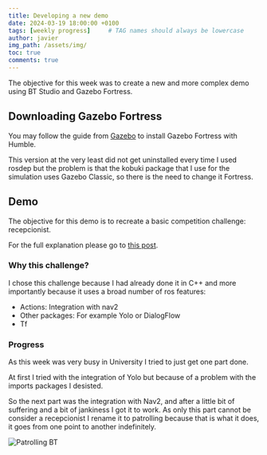 ```yaml
---
title: Developing a new demo
date: 2024-03-19 18:00:00 +0100
tags: [weekly progress]     # TAG names should always be lowercase
author: javier
img_path: /assets/img/
toc: true
comments: true
---
```


The objective for this week was to create a new and more complex demo using BT Studio and Gazebo Fortress.

## Downloading Gazebo Fortress

You may follow the guide from [Gazebo](https://gazebosim.org/docs/latest/ros_installation) to install Gazebo Fortress with Humble.

This version at the very least did not get uninstalled every time I used rosdep but the problem is that the kobuki package that I use for the simulation uses Gazebo Classic, so there is the need to change it Fortress. 

## Demo

The objective for this demo is to recreate a basic competition challenge: recepcionist.

For the full explanation please go to [this post](../Demo).

### Why this challenge?

I chose this challenge because I had already done it in C++ and more importantly because it uses a broad number of ros features:

- Actions: Integration with nav2
- Other packages: For example Yolo or DialogFlow 
- Tf

### Progress

As this week was very busy in University I tried to just get one part done.

At first I tried with the integration of Yolo but because of a problem with the imports packages I desisted.

So the next part was the integration with Nav2, and after a little bit of suffering and a bit of jankiness I got it to work.
As only this part cannot be consider a recepcionist I rename it to patrolling because that is what it does, it goes from one point to another indefinitely.

![Patrolling BT](recepcionist_demo/patrol_bt.png)
